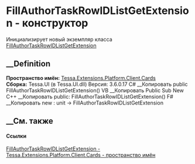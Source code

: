 # FillAuthorTaskRowIDListGetExtension - конструктор
Инициализирует новый экземпляр класса
[FillAuthorTaskRowIDListGetExtension](T_Tessa_Extensions_Platform_Client_Cards_FillAuthorTaskRowIDListGetExtension.htm)
##  __Definition
 **Пространство имён:**
[Tessa.Extensions.Platform.Client.Cards](N_Tessa_Extensions_Platform_Client_Cards.htm)  
 **Сборка:** Tessa.UI (в Tessa.UI.dll) Версия: 3.6.0.17
C# __Копировать
     public FillAuthorTaskRowIDListGetExtension()
VB __Копировать
     Public Sub New
C++ __Копировать
     public:
    FillAuthorTaskRowIDListGetExtension()
F# __Копировать
     new : unit -> FillAuthorTaskRowIDListGetExtension
##  __См. также
#### Ссылки
[FillAuthorTaskRowIDListGetExtension -
](T_Tessa_Extensions_Platform_Client_Cards_FillAuthorTaskRowIDListGetExtension.htm)
[Tessa.Extensions.Platform.Client.Cards - пространство
имён](N_Tessa_Extensions_Platform_Client_Cards.htm)
